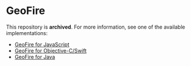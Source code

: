 # GeoFire

This repository is **archived**. For more information, see one of the available implementations:

* [GeoFire for JavaScript](https://github.com/firebase/geofire-js)
* [GeoFire for Objective-C/Swift](https://github.com/firebase/geofire-objc)
* [GeoFire for Java](https://github.com/firebase/geofire-java)
